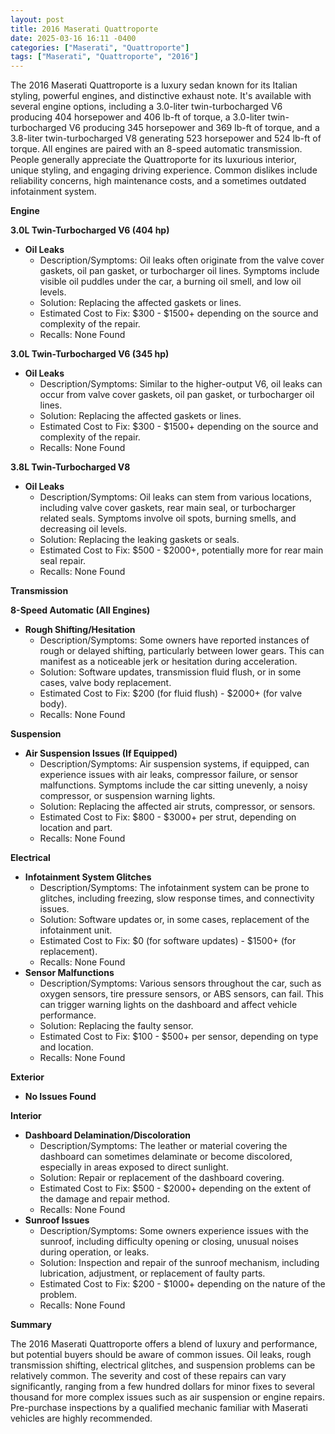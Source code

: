 ```yaml
---
layout: post
title: 2016 Maserati Quattroporte
date: 2025-03-16 16:11 -0400
categories: ["Maserati", "Quattroporte"]
tags: ["Maserati", "Quattroporte", "2016"]
---
```

The 2016 Maserati Quattroporte is a luxury sedan known for its Italian styling, powerful engines, and distinctive exhaust note. It's available with several engine options, including a 3.0-liter twin-turbocharged V6 producing 404 horsepower and 406 lb-ft of torque, a 3.0-liter twin-turbocharged V6 producing 345 horsepower and 369 lb-ft of torque, and a 3.8-liter twin-turbocharged V8 generating 523 horsepower and 524 lb-ft of torque. All engines are paired with an 8-speed automatic transmission. People generally appreciate the Quattroporte for its luxurious interior, unique styling, and engaging driving experience. Common dislikes include reliability concerns, high maintenance costs, and a sometimes outdated infotainment system.

**Engine**

**3.0L Twin-Turbocharged V6 (404 hp)**

*   **Oil Leaks**
    *   Description/Symptoms: Oil leaks often originate from the valve cover gaskets, oil pan gasket, or turbocharger oil lines. Symptoms include visible oil puddles under the car, a burning oil smell, and low oil levels.
    *   Solution: Replacing the affected gaskets or lines.
    *   Estimated Cost to Fix: $300 - $1500+ depending on the source and complexity of the repair.
    *   Recalls: None Found

**3.0L Twin-Turbocharged V6 (345 hp)**

*   **Oil Leaks**
    *   Description/Symptoms: Similar to the higher-output V6, oil leaks can occur from valve cover gaskets, oil pan gasket, or turbocharger oil lines.
    *   Solution: Replacing the affected gaskets or lines.
    *   Estimated Cost to Fix: $300 - $1500+ depending on the source and complexity of the repair.
    *   Recalls: None Found

**3.8L Twin-Turbocharged V8**

*   **Oil Leaks**
    *   Description/Symptoms: Oil leaks can stem from various locations, including valve cover gaskets, rear main seal, or turbocharger related seals. Symptoms involve oil spots, burning smells, and decreasing oil levels.
    *   Solution: Replacing the leaking gaskets or seals.
    *   Estimated Cost to Fix: $500 - $2000+, potentially more for rear main seal repair.
    *   Recalls: None Found

**Transmission**

**8-Speed Automatic (All Engines)**

*   **Rough Shifting/Hesitation**
    *   Description/Symptoms: Some owners have reported instances of rough or delayed shifting, particularly between lower gears. This can manifest as a noticeable jerk or hesitation during acceleration.
    *   Solution: Software updates, transmission fluid flush, or in some cases, valve body replacement.
    *   Estimated Cost to Fix: $200 (for fluid flush) - $2000+ (for valve body).
    *   Recalls: None Found

**Suspension**

*   **Air Suspension Issues (If Equipped)**
    *   Description/Symptoms: Air suspension systems, if equipped, can experience issues with air leaks, compressor failure, or sensor malfunctions. Symptoms include the car sitting unevenly, a noisy compressor, or suspension warning lights.
    *   Solution: Replacing the affected air struts, compressor, or sensors.
    *   Estimated Cost to Fix: $800 - $3000+ per strut, depending on location and part.
    *   Recalls: None Found

**Electrical**

*   **Infotainment System Glitches**
    *   Description/Symptoms: The infotainment system can be prone to glitches, including freezing, slow response times, and connectivity issues.
    *   Solution: Software updates or, in some cases, replacement of the infotainment unit.
    *   Estimated Cost to Fix: $0 (for software updates) - $1500+ (for replacement).
    *   Recalls: None Found
*   **Sensor Malfunctions**
    *   Description/Symptoms: Various sensors throughout the car, such as oxygen sensors, tire pressure sensors, or ABS sensors, can fail. This can trigger warning lights on the dashboard and affect vehicle performance.
    *   Solution: Replacing the faulty sensor.
    *   Estimated Cost to Fix: $100 - $500+ per sensor, depending on type and location.
    *   Recalls: None Found

**Exterior**

*   **No Issues Found**

**Interior**

*   **Dashboard Delamination/Discoloration**
    *   Description/Symptoms: The leather or material covering the dashboard can sometimes delaminate or become discolored, especially in areas exposed to direct sunlight.
    *   Solution: Repair or replacement of the dashboard covering.
    *   Estimated Cost to Fix: $500 - $2000+ depending on the extent of the damage and repair method.
    *   Recalls: None Found
* **Sunroof Issues**
     * Description/Symptoms: Some owners experience issues with the sunroof, including difficulty opening or closing, unusual noises during operation, or leaks.
     * Solution: Inspection and repair of the sunroof mechanism, including lubrication, adjustment, or replacement of faulty parts.
     * Estimated Cost to Fix: $200 - $1000+ depending on the nature of the problem.
     * Recalls: None Found

**Summary**

The 2016 Maserati Quattroporte offers a blend of luxury and performance, but potential buyers should be aware of common issues. Oil leaks, rough transmission shifting, electrical glitches, and suspension problems can be relatively common. The severity and cost of these repairs can vary significantly, ranging from a few hundred dollars for minor fixes to several thousand for more complex issues such as air suspension or engine repairs. Pre-purchase inspections by a qualified mechanic familiar with Maserati vehicles are highly recommended.

